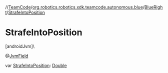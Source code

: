 //[TeamCode](../../../index.md)/[org.robotics.robotics.xdk.teamcode.autonomous.blue](../index.md)/[BlueRight](index.md)/[StrafeIntoPosition](-strafe-into-position.md)

# StrafeIntoPosition

[androidJvm]\

@[JvmField](https://kotlinlang.org/api/latest/jvm/stdlib/kotlin.jvm/-jvm-field/index.html)

var [StrafeIntoPosition](-strafe-into-position.md): [Double](https://kotlinlang.org/api/latest/jvm/stdlib/kotlin/-double/index.html)
